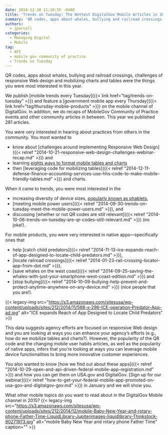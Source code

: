 ```yaml
---
date: 2014-12-30 11:10:55 -0400
title: 'Trends on Tuesday: The Hottest DigitalGov Mobile Articles in 2014'
summary: 'QR codes, apps about whales, bullying and railroad crossings, challenges of responsive Web design and mobilizing charts and tables were the things you were most interested in this year. We publish mobile trends every Tuesday and feature a government mobile app every Thursday on the mobile channel of DigitalGov. In addition, we do recaps of MobileGov'
authors:
  - jparcell
categories:
  - Managing Digital
  - Mobile
tag:
  - API
  - mobile gov community of practice
  - Trends on Tuesday
---
```


QR codes, apps about whales, bullying and railroad crossings, challenges of responsive Web design and mobilizing charts and tables were the things you were most interested in this year.

We publish [mobile trends every Tuesday]({{< link href="tag/trends-on-tuesday" >}}) and feature a [government mobile app every Thursday]({{< link href="tag/thursday-mobile-products" >}}) on the mobile channel of DigitalGov. In addition, we do recaps of MobileGov Community of Practice events and other community articles in between. This year we published 281 articles.

You were very interested in hearing about practices from others in the community. You most wanted to

  * know about [challenges around implementing Responsive Web Design]({{< relref "2014-10-21-responsive-web-design-challenges-webinar-recap.md" >}}) and
  * learning [eights ways to format mobile tables and charts](https://www.WHATEVER/2014/10/28/trends-on-tuesday-8-ways-to-format-tables-for-responsive-web-design/)
  * then [leveraging code for mobilizing tables]({{< relref "2014-12-11-defense-finance-accounting-services-use-hhs-code-to-make-mobile-friendly-tables.md" >}}) and charts.

When it came to trends, you were most interested in the

  * increasing diversity of device sizes, [popularly known as phablets](https://www.WHATEVER/2014/11/04/trends-on-tuesday-phablets-to-top-tablets-in-2015/ "Trends on Tuesday: Phablets to Top Tablets in 2015?"),
  * [meeting mobile power users]({{< relref "2014-09-30-trends-on-tuesday-meet-the-mobile-power-users.md" >}}), and
  * discussing [whether or not QR codes are still relevant]({{< relref "2014-10-06-trends-on-tuesday-are-qr-codes-still-relevant.md" >}}) (no joke!).

For mobile products, you were very interested in native apps—specifically ones that

  * help [catch child predators]({{< relref "2014-11-13-ice-expands-reach-of-app-designed-to-locate-child-predators.md" >}}),
  * [locate railroad crossings]({{< relref "2014-01-23-rail-crossing-locator-app-from-dot.md" >}}),
  * [save whales on the west coast]({{< relref "2014-09-25-saving-the-whales-with-just-your-smartphone-west-coast-edition.md" >}}) and
  * [stop bullying]({{< relref "2014-10-09-bullying-help-prevent-and-protect-anytime-anywhere-on-any-device.md" >}}) (nice people that you are!).

{{< legacy-img src="https://s3.amazonaws.com/sitesusa/wp-content/uploads/sites/212/2014/11/568-x-296-ICE-operation-Predator-App-ad.jpg" alt="ICE expands Reach of App Designed to Locate Child Predators" >}}

This data suggests agency efforts are focused on responsive Web design and you are looking at ways you can enhance your agency&#8217;s efforts (e.g., how do we mobilize tables and charts?). However, the popularity of the QR code and the changing mobile user habits articles, as well as the popularity of native apps, infers that you&#8217;re looking at ways you can leverage mobile device functionalities to bring more innovative customer experiences.

You also wanted to know [how we find out about these apps]({{< relref "2014-10-29-open-and-api-driven-federal-mobile-app-registration.md" >}}) and how you can get them on USA.gov and DigitalGov. [Sign up for our webinar]({{< relref "how-to-get-your-federal-mobile-app-promoted-on-usa-gov-and-digitalgov-gov.md" >}}) in January and we will show you.

What other mobile topics do you want to read about in the DigitalGov Mobile channel in 2015? {{< legacy-img src="https://s3.amazonaws.com/sitesusa/wp-content/uploads/sites/212/2014/12/mobile-Baby-New-Year-and-rotary-phone-Father-Time-LiquidLibrary-Jupiterimages-liquidlibrary-Thinkstock-90271973.jpg" alt="mobile Baby New Year and rotary phone Father Time" caption="" >}} 

 

 
